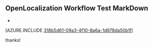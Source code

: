 ## OpenLocalization Workflow Test MarkDown
* 

[AZURE.INCLUDE [318b5d61-09a3-4f10-8a6a-1d978da50b1f](calleeMd1.md)]

 
thanks!